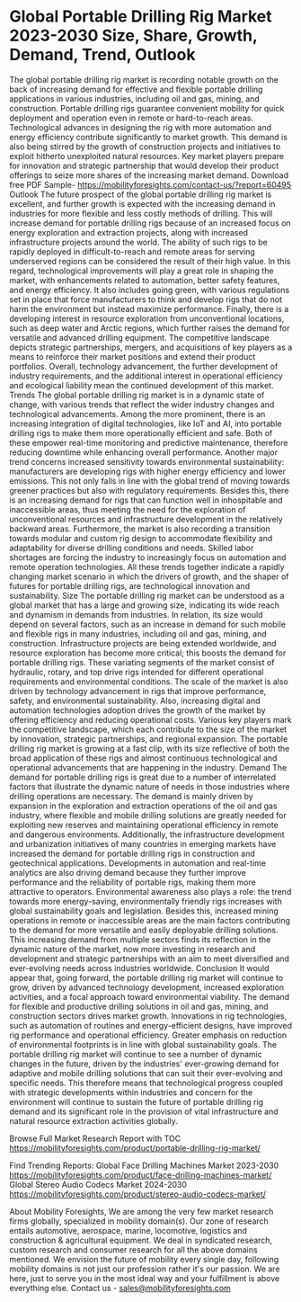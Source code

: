 # Global Portable Drilling Rig Market 2023-2030 Size, Share, Growth, Demand, Trend, Outlook
The global portable drilling rig market is recording notable growth on the back of increasing demand for effective and flexible portable drilling applications in various industries, including oil and gas, mining, and construction. Portable drilling rigs guarantee convenient mobility for quick deployment and operation even in remote or hard-to-reach areas. Technological advances in designing the rig with more automation and energy efficiency contribute significantly to market growth. This demand is also being stirred by the growth of construction projects and initiatives to exploit hitherto unexploited natural resources. Key market players prepare for innovation and strategic partnership that would develop their product offerings to seize more shares of the increasing market demand.
Download free PDF Sample- https://mobilityforesights.com/contact-us/?report=60495
Outlook
The future prospect of the global portable drilling rig market is excellent, and further growth is expected with the increasing demand in industries for more flexible and less costly methods of drilling. This will increase demand for portable drilling rigs because of an increased focus on energy exploration and extraction projects, along with increased infrastructure projects around the world. The ability of such rigs to be rapidly deployed in difficult-to-reach and remote areas for serving underserved regions can be considered the result of their high value. In this regard, technological improvements will play a great role in shaping the market, with enhancements related to automation, better safety features, and energy efficiency. It also includes going green, with various regulations set in place that force manufacturers to think and develop rigs that do not harm the environment but instead maximize performance. Finally, there is a developing interest in resource exploration from unconventional locations, such as deep water and Arctic regions, which further raises the demand for versatile and advanced drilling equipment. The competitive landscape depicts strategic partnerships, mergers, and acquisitions of key players as a means to reinforce their market positions and extend their product portfolios. Overall, technology advancement, the further development of industry requirements, and the additional interest in operational efficiency and ecological liability mean the continued development of this market.
Trends
The global portable drilling rig market is in a dynamic state of change, with various trends that reflect the wider industry changes and technological advancements. Among the more prominent, there is an increasing integration of digital technologies, like IoT and AI, into portable drilling rigs to make them more operationally efficient and safe. Both of these empower real-time monitoring and predictive maintenance, therefore reducing downtime while enhancing overall performance. Another major trend concerns increased sensitivity towards environmental sustainability: manufacturers are developing rigs with higher energy efficiency and lower emissions. This not only falls in line with the global trend of moving towards greener practices but also with regulatory requirements. Besides this, there is an increasing demand for rigs that can function well in inhospitable and inaccessible areas, thus meeting the need for the exploration of unconventional resources and infrastructure development in the relatively backward areas. Furthermore, the market is also recording a transition towards modular and custom rig design to accommodate flexibility and adaptability for diverse drilling conditions and needs. Skilled labor shortages are forcing the industry to increasingly focus on automation and remote operation technologies. All these trends together indicate a rapidly changing market scenario in which the drivers of growth, and the shaper of futures for portable drilling rigs, are technological innovation and sustainability.
Size
The portable drilling rig market can be understood as a global market that has a large and growing size, indicating its wide reach and dynamism in demands from industries. In relation, its size would depend on several factors, such as an increase in demand for such mobile and flexible rigs in many industries, including oil and gas, mining, and construction. Infrastructure projects are being extended worldwide, and resource exploration has become more critical; this boosts the demand for portable drilling rigs. These variating segments of the market consist of hydraulic, rotary, and top drive rigs intended for different operational requirements and environmental conditions. The scale of the market is also driven by technology advancement in rigs that improve performance, safety, and environmental sustainability. Also, increasing digital and automation technologies adoption drives the growth of the market by offering efficiency and reducing operational costs. Various key players mark the competitive landscape, which each contribute to the size of the market by innovation, strategic partnerships, and regional expansion. The portable drilling rig market is growing at a fast clip, with its size reflective of both the broad application of these rigs and almost continuous technological and operational advancements that are happening in the industry.
Demand 
The demand for portable drilling rigs is great due to a number of interrelated factors that illustrate the dynamic nature of needs in those industries where drilling operations are necessary. The demand is mainly driven by expansion in the exploration and extraction operations of the oil and gas industry, where flexible and mobile drilling solutions are greatly needed for exploiting new reserves and maintaining operational efficiency in remote and dangerous environments. Additionally, the infrastructure development and urbanization initiatives of many countries in emerging markets have increased the demand for portable drilling rigs in construction and geotechnical applications. Developments in automation and real-time analytics are also driving demand because they further improve performance and the reliability of portable rigs, making them more attractive to operators. Environmental awareness also plays a role: the trend towards more energy-saving, environmentally friendly rigs increases with global sustainability goals and legislation. Besides this, increased mining operations in remote or inaccessible areas are the main factors contributing to the demand for more versatile and easily deployable drilling solutions. This increasing demand from multiple sectors finds its reflection in the dynamic nature of the market, now more investing in research and development and strategic partnerships with an aim to meet diversified and ever-evolving needs across industries worldwide.
Conclusion
It would appear that, going forward, the portable drilling rig market will continue to grow, driven by advanced technology development, increased exploration activities, and a focal approach toward environmental viability. The demand for flexible and productive drilling solutions in oil and gas, mining, and construction sectors drives market growth. Innovations in rig technologies, such as automation of routines and energy-efficient designs, have improved rig performance and operational efficiency. Greater emphasis on reduction of environmental footprints is in line with global sustainability goals. The portable drilling rig market will continue to see a number of dynamic changes in the future, driven by the industries' ever-growing demand for adaptive and mobile drilling solutions that can suit their ever-evolving and specific needs. This therefore means that technological progress coupled with strategic developments within industries and concern for the environment will continue to sustain the future of portable drilling rig demand and its significant role in the provision of vital infrastructure and natural resource extraction activities globally.

Browse Full Market Research Report with TOC  https://mobilityforesights.com/product/portable-drilling-rig-market/

Find Trending Reports:
Global Face Drilling Machines Market 2023-2030
https://mobilityforesights.com/product/face-drilling-machines-market/
Global Stereo Audio Codecs Market 2024-2030
https://mobilityforesights.com/product/stereo-audio-codecs-market/

About Mobility Foresights,
We are among the very few market research firms globally, specialized in mobility domain(s). Our zone of research entails automotive, aerospace, marine, locomotive, logistics and construction & agricultural equipment. We deal in syndicated research, custom research and consumer research for all the above domains mentioned.
We envision the future of mobility every single day, following mobility domains is not just our profession rather it's our passion. We are here, just to serve you in the most ideal way and your fulfillment is above everything else. Contact us -  sales@mobilityforesights.com 

